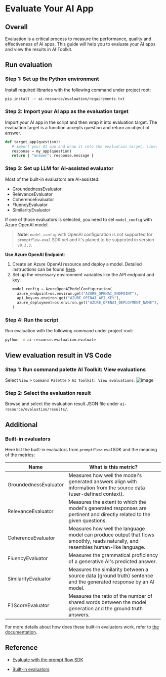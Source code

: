 # Evaluate Your AI App

## Overall

Evaluation is a critical process to measure the performance, quality and effectiveness of AI apps. This guide will help you to evaluate your AI apps and view the results in AI Toolkit.

## Run evaluation
### Step 1: Set up the Python environment

Install required libraries with the following command under project root:
```bash
pip install -r ai-resource/evaluation/requirements.txt
```

### Step 2: Import your AI app as the evaluation target

Import your AI app in the script and then wrap it into evaluation target. The evaluation target is a function accepts question and return an object of answer.

```python
def target_app(question):
   # import your AI app and wrap it into the evaluation target, like:
   response = my_app(question)
   return { "answer": response.message }
```

### Step 3: Set up LLM for AI-assisted evaluator

Most of the built-in evaluators are AI-assisted:
- GroundednessEvaluator
- RelevanceEvaluator
- CoherenceEvaluator
- FluencyEvaluator
- SimilarityEvaluator

If one of those evaluators is selected, you need to set `model_config` with Azure OpenAI model.

> **Note**: `model_config` with OpenAI configuration is not supported for `promptflow-eval` SDK yet and it's planed to be supported in version `v0.3.3`.
>

**Use Azure OpenAI Endpoint**:
1. Create an Azure OpenAI resource and deploy a model. Detailed instructions can be found [here](https://learn.microsoft.com/azure/ai-services/openai/how-to/create-resource).
2. Set up the necessary environment variables like the API endpoint and key.
   ```python
   model_config = AzureOpenAIModelConfiguration(
     azure_endpoint=os.environ.get("AZURE_OPENAI_ENDPOINT"),
     api_key=os.environ.get("AZURE_OPENAI_API_KEY"),
     azure_deployment=os.environ.get("AZURE_OPENAI_DEPLOYMENT_NAME"),
   )
   ```

### Step 4: Run the script

Run evaluation with the following command under project root:
```bash
python -m ai-resource.evaluation.evaluate
```

## View evaluation result in VS Code

### Step 1: Run command palette AI Toolkit: View evaluations
Select `View` > `Command Palette` > `AI Toolkit: View evaluations`.
![image](https://github.com/user-attachments/assets/15de6c8f-e62d-40b6-a44b-a3d4be93ab62)

### Step 2: Select the evaluation result
Browse and select the evaluation result JSON file under `ai-resource/evaluation/results/`.

## Additional

### Built-in evaluators

Here list the built-in evaluators from `promptflow-eval`SDK and the meaning of the metrics:

Name | What is this metric?
| - | - 
GroundednessEvaluator| Measures how well the model's generated answers align with information from the source data (user-defined context).
RelevanceEvaluator | Measures the extent to which the model's generated responses are pertinent and directly related to the given questions.
CoherenceEvaluator | Measures how well the language model can produce output that flows smoothly, reads naturally, and resembles human-like language.
FluencyEvaluator | Measures the grammatical proficiency of a generative AI's predicted answer.
SimilarityEvaluator | Measures the similarity between a source data (ground truth) sentence and the generated response by an AI model.
F1ScoreEvaluator | Measures the ratio of the number of shared words between the model generation and the ground truth answers.

For more details about how does these built-in evaluators work, refer to [the documentation](https://learn.microsoft.com/en-us/azure/ai-studio/concepts/evaluation-metrics-built-in?tabs=warning#prompt-only-based-groundedness).

## Reference
- [Evaluate with the prompt flow SDK](https://learn.microsoft.com/en-us/azure/ai-studio/how-to/develop/flow-evaluate-sdk)
* [Built-in evaluators](https://learn.microsoft.com/en-us/azure/ai-studio/concepts/evaluation-metrics-built-in?tabs=warning#prompt-only-based-groundedness)
